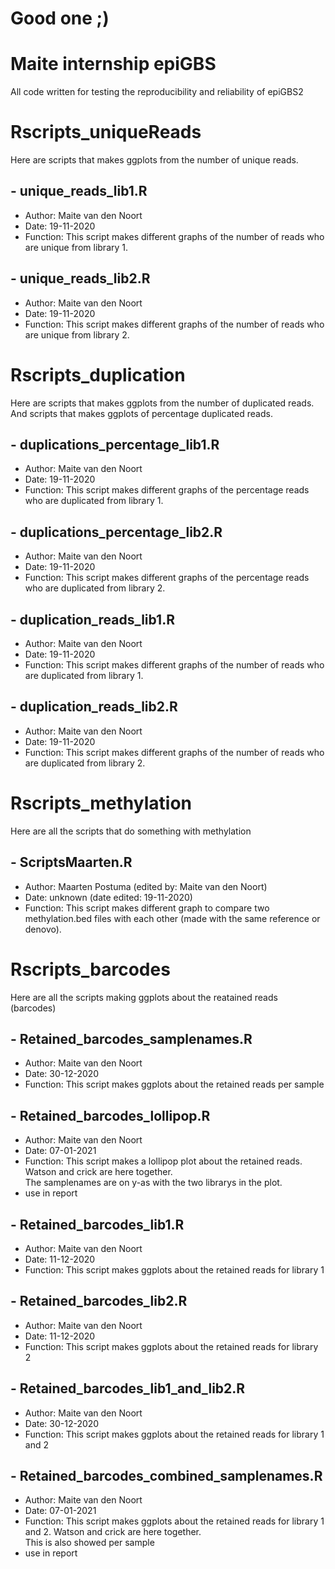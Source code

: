 # Good one ;)
# Maite internship epiGBS
All code written for testing the reproducibility and reliability of epiGBS2


# Rscripts_uniqueReads
Here are scripts that makes ggplots from the number of unique reads.
## - unique_reads_lib1.R 
- Author: Maite van den Noort
- Date: 19-11-2020
- Function: This script makes different graphs of the number of reads who are unique from library 1. 
## - unique_reads_lib2.R
- Author: Maite van den Noort
- Date: 19-11-2020
- Function: This script makes different graphs of the number of reads who are unique from library 2. 


# Rscripts_duplication
Here are scripts that makes ggplots from the number of duplicated reads. And scripts that makes ggplots of percentage duplicated reads.
## - duplications_percentage_lib1.R 
- Author: Maite van den Noort
- Date: 19-11-2020
- Function: This script makes different graphs of the percentage reads who are duplicated from library 1. 
## - duplications_percentage_lib2.R
- Author: Maite van den Noort
- Date: 19-11-2020
- Function: This script makes different graphs of the percentage reads who are duplicated from library 2. 
## - duplication_reads_lib1.R 
- Author: Maite van den Noort
- Date: 19-11-2020
- Function: This script makes different graphs of the number of reads who are duplicated from library 1. 
## - duplication_reads_lib2.R
- Author: Maite van den Noort
- Date: 19-11-2020
- Function: This script makes different graphs of the number of reads who are duplicated from library 2. 


# Rscripts_methylation
Here are all the scripts that do something with methylation
## - ScriptsMaarten.R
- Author: Maarten Postuma (edited by: Maite van den Noort)
- Date: unknown (date edited: 19-11-2020)
- Function: This script makes different graph to compare two methylation.bed files with each other (made with the same reference or denovo).


# Rscripts_barcodes
Here are all the scripts making ggplots about the reatained reads (barcodes)
## - Retained_barcodes_samplenames.R
- Author: Maite van den Noort
- Date: 30-12-2020
- Function: This script makes ggplots about the retained reads per sample
## - Retained_barcodes_lollipop.R
- Author: Maite van den Noort
- Date: 07-01-2021
- Function: This script makes a lollipop plot about the retained reads. Watson and crick are here together.  
The samplenames are on y-as with the two librarys in the plot.
- use in report
## - Retained_barcodes_lib1.R 
- Author: Maite van den Noort
- Date: 11-12-2020
- Function: This script makes ggplots about the retained reads for library 1
## - Retained_barcodes_lib2.R 
- Author: Maite van den Noort
- Date: 11-12-2020
- Function: This script makes ggplots about the retained reads for library 2
## - Retained_barcodes_lib1_and_lib2.R 
- Author: Maite van den Noort
- Date: 30-12-2020
- Function: This script makes ggplots about the retained reads for library 1 and 2
## - Retained_barcodes_combined_samplenames.R
- Author: Maite van den Noort
- Date: 07-01-2021
- Function: This script makes ggplots about the retained reads for library 1 and 2. Watson and crick are here together.  
This is also showed per sample
- use in report

